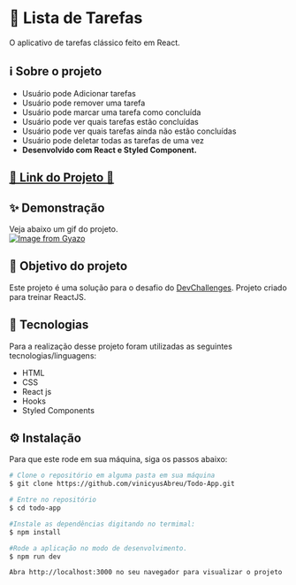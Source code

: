 # 📝 Lista de Tarefas

O aplicativo de tarefas clássico feito em React.

## ℹ Sobre o projeto 
<ul>
    <li>Usuário pode Adicionar tarefas</li>
    <li>Usuário pode remover uma tarefa</li>
    <li>Usuário pode marcar uma tarefa como concluída</li>
    <li>Usuário pode ver quais tarefas estão concluídas</li>
    <li>Usuário pode ver quais tarefas ainda não estão concluídas</li>
    <li>Usuário pode deletar todas as tarefas de uma vez</li>
    <li><strong> Desenvolvido com React e Styled Component.</strong></li>
</ul>

<h2 ><a href="https://vinicyusabreu.github.io/Todo-App/" target="_blank">🚀 Link do Projeto 🚀</a></h2>


## ✨ Demonstração    
Veja abaixo um gif do projeto.</br>
[![Image from Gyazo](https://i.gyazo.com/e0d4c3842f61882eb9b6e8dfc6f2bf8b.gif)](https://gyazo.com/e0d4c3842f61882eb9b6e8dfc6f2bf8b)

## 🎯 Objetivo do projeto
Este projeto é uma solução para o desafio do [DevChallenges](https://devchallenges.io/challenges/hH6PbOHBdPm6otzw2De5). Projeto criado para treinar ReactJS.


## 🤖 Tecnologias 
Para a realização desse projeto foram utilizadas as seguintes tecnologias/linguagens: 
- HTML
- CSS
- React js
- Hooks
- Styled Components

## ⚙️ Instalação

Para que este rode em sua máquina, siga os passos abaixo:

```bash
# Clone o repositório em alguma pasta em sua máquina
$ git clone https://github.com/vinicyusAbreu/Todo-App.git

# Entre no repositório
$ cd todo-app

#Instale as dependências digitando no termimal:
$ npm install

#Rode a aplicação no modo de desenvolvimento.
$ npm run dev

Abra http://localhost:3000 no seu navegador para visualizar o projeto
```
